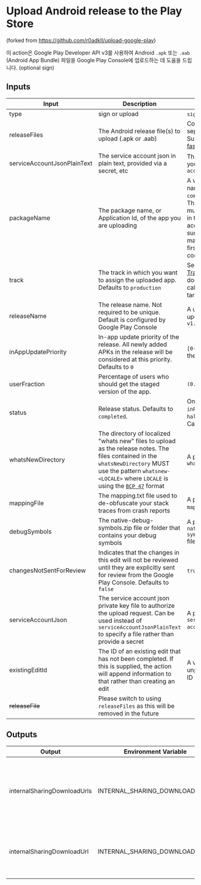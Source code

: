 # Upload Android release to the Play Store

(forked from https://github.com/r0adkll/upload-google-play)

이 action은 Google Play Developer API v3를 사용하여 Android `.apk` 또는 `.aab` (Android App Bundle)
파일을 Google Play Console에 업로드하는 데 도움을 드립니다. (optional sign)

## Inputs

| Input                       | Description                                                                                                                                                                                                                                           | Value                                                                                                                                                                                 | Required                              |
|-----------------------------|-------------------------------------------------------------------------------------------------------------------------------------------------------------------------------------------------------------------------------------------------------|---------------------------------------------------------------------------------------------------------------------------------------------------------------------------------------|---------------------------------------|
| type                        | sign or upload                                                                                                                                                                                                                                        | `sign`, `upload`                                                                                                                                                                      | true                                  |
| releaseFiles                | The Android release file(s) to upload (.apk or .aab)                                                                                                                                                                                                  | Comma-separated paths. Supports glob via [fast-glob](https://github.com/mrmlnc/fast-glob)                                                                                             | true                                  |
| serviceAccountJsonPlainText | The service account json in plain text, provided via a secret, etc                                                                                                                                                                                    | The contents of your `service-account.json`                                                                                                                                           | true (or serviceAccountJson)          |
| packageName                 | The package name, or Application Id, of the app you are uploading                                                                                                                                                                                     | A valid package name, e.g. `com.example.myapp`. The packageName must already exist in the play console account, so make sure you upload a manual apk or aab first through the console | true                                  |
| track                       | The track in which you want to assign the uploaded app. Defaults to `production`                                                                                                                                                                      | See [APKs and Tracks](https://developers.google.com/android-publisher/tracks#adding_and_modifying_apks) documentation for calculating your target track name                          | true                                  |
| releaseName                 | The release name. Not required to be unique. Default is configured by Google Play Console                                                                                                                                                             | A user-friendly update name, e.g. `v1.0.0`                                                                                                                                            | false                                 |
| inAppUpdatePriority         | In-app update priority of the release. All newly added APKs in the release will be considered at this priority. Defaults to `0`                                                                                                                       | `[0-5]`, where `5` is the highest priority                                                                                                                                            | false                                 |
| userFraction                | Percentage of users who should get the staged version of the app.                                                                                                                                                                                     | `(0.0-1.0)`                                                                                                                                                                           | false                                 |
| status                      | Release status. Defaults to `completed`.                                                                                                                                                                                                              | One of `completed`, `inProgress`, `halted`, `draft`. Cannot be null.                                                                                                                  | false                                 |
| whatsNewDirectory           | The directory of localized "whats new" files to upload as the release notes. The files contained in the `whatsNewDirectory` MUST use the pattern `whatsnew-<LOCALE>` where `LOCALE` is using the [`BCP 47`](https://tools.ietf.org/html/bcp47) format | A path to a valid `whatsNewDirectory`                                                                                                                                                 | false                                 |
| mappingFile                 | The mapping.txt file used to de-obfuscate your stack traces from crash reports                                                                                                                                                                        | A path to a valid `mapping.txt` file                                                                                                                                                  | false                                 |
| debugSymbols                | The native-debug-symbols.zip file or folder that contains your debug symbols                                                                                                                                                                          | A path to a valid `native-debug-symbols.zip file` file or a folder                                                                                                                    | false                                 |
| changesNotSentForReview     | Indicates that the changes in this edit will not be reviewed until they are explicitly sent for review from the Google Play Console. Defaults to `false`                                                                                              | `true` or `false`                                                                                                                                                                     | `false`                               |
| serviceAccountJson          | The service account json private key file to authorize the upload request. Can be used instead of `serviceAccountJsonPlainText` to specify a file rather than provide a secret                                                                        | A path to a valid `service-account.json` file                                                                                                                                         | true (or serviceAccountJsonPlainText) |
| existingEditId              | The ID of an existing edit that has not been completed. If this is supplied, the action will append information to that rather than creating an edit                                                                                                  | A valid, unpublished Edit ID                                                                                                                                                          | false                                 |
| ~~releaseFile~~             | Please switch to using `releaseFiles` as this will be removed in the future                                                                                                                                                                           |                                                                                                                                                                                       | false                                 |

## Outputs

| Output                      | Environment Variable           | Description                                                                                                |
|-----------------------------|--------------------------------|------------------------------------------------------------------------------------------------------------|
| internalSharingDownloadUrls | INTERNAL_SHARING_DOWNLOAD_URLS | A JSON list containing the download urls for every release file uploaded using the `internalsharing` track |
| internalSharingDownloadUrl  | INTERNAL_SHARING_DOWNLOAD_URL  | The download url for the last release file uploaded using the `internalsharing` track                      |


